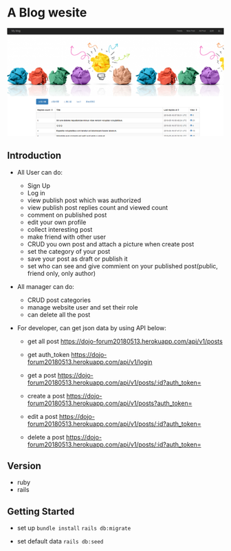 # A Blog wesite
![image](https://github.com/iceland101113/dojo_forum/blob/master/%E5%9C%96%E7%89%871.png)  

## Introduction           
* All User can do:  
  + Sign Up  
  + Log in  
  + view publish post which was authorized
  + view publish post replies count and viewed count
  + comment on published post
  + edit your own profile
  + collect interesting post
  + make friend with other user
  + CRUD you own post and attach a picture when create post
  + set the category of your post
  + save your post as draft or publish it
  + set who can see and give commient on your published post(public, friend only, only author)
 
* All manager can do:
  + CRUD post categories
  + manage website user and set their role
  + can delete all the post
  
* For developer, can get json data by using API below:
  + get all post 
    https://dojo-forum20180513.herokuapp.com/api/v1/posts 
    
  + get auth_token
    https://dojo-forum20180513.herokuapp.com/api/v1/login 

  + get a post
    https://dojo-forum20180513.herokuapp.com/api/v1/posts/:id?auth_token= 

  + create a post 
    https://dojo-forum20180513.herokuapp.com/api/v1/posts?auth_token= 

  + edit a post
    https://dojo-forum20180513.herokuapp.com/api/v1/posts/:id?auth_token= 

  + delete a post
    https://dojo-forum20180513.herokuapp.com/api/v1/posts/:id?auth_token= 


## Version  
* ruby 
* rails

## Getting Started
* set up
`bundle install`
`rails db:migrate`

* set default data
`rails db:seed`

